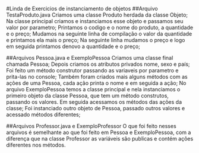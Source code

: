 #Linda de  Exercicios de instanciamento de objetos
##Arquivo TestaProduto.java
	Criamos uma classe Produto herdada da classe Objeto;
	Na classe principal criamos e instanciamos esse objeto e passamos seu valor por parametro;
	Printamos o codigo e o nome do produto, a quantidade e o preço;
	Mudamos na seguinte linha de compilação o valor da quantidade e printamos ela mais o preço;
	Na seguinte linha mudamos o preço e logo em seguida printamos denovo a quantidade e o preço;

##Arquivos Pessoa.java e ExemploPessoa
	Criamos uma classe final chamada Pessoa;
	Depois criamos os atributos privados nome, sexo e país;
    Foi feito um método construtor passando as variaveis por parametro e prita-las no console;
	Também foram criados mais alguns métodos com as ações de uma Pessoa, cada ação printa o nome e em seguida a ação;
    No arquivo ExemploPessoa temos a classe principal e nela instanciamos o primeiro objeto da classe Pessoa, que tem um método construtos, passando os valores. Em seguida acessamos os métodos das ações da classe;
    Foi instanciado outro objeto de Pessoa, passado outros valores e acessado métodos diferentes; 

##Arquivos Professor.java e ExemploProfessor
    O que foi feito nesses arquivos é semelhante ao que foi feito em Pessoa e ExemploPessoa, com a diferença que na classe Professor as variáveis são publicas e contém ações diferentes nos métodos.